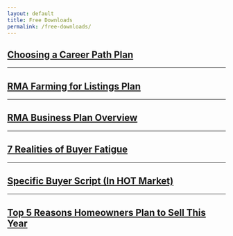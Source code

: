 ```yaml
---
layout: default
title: Free Downloads
permalink: /free-downloads/
---
```


## <a target="_blank" rel="noopener" href="https://drive.google.com/file/d/1BFElPrs7aSihDRRNUceI-kn8Y1_rrPQs/view">Choosing a Career Path Plan</a>

---

## <a target="_blank" rel="noopener" href="https://drive.google.com/file/d/19niGvEVPU6gAoa73kLtanoSa_mvgOCr9/view">RMA Farming for Listings Plan</a>

---

## <a target="_blank" rel="noopener" href="https://drive.google.com/file/d/1ee7vGGYdXCrmjY73AMEFbKTUaLdd57ZR/view">RMA Business Plan Overview</a>

---

## <a target="_blank" rel="noopener" href="https://drive.google.com/file/d/1s83kWjRxTlvATcXFHzHF5y_hVSeFVKms/view">7 Realities of Buyer Fatigue</a>

---

## <a target="_blank" rel="noopener" href="https://drive.google.com/file/d/1_L6qCrl_sGAbSjsauUJ7RT-1PqzHzeuE/view">Specific Buyer Script (In HOT Market)</a>

---

## <a target="_blank" rel="noopener" href="https://drive.google.com/file/d/1oPmBOPGpaHLO7K85eKsIz8rC0lFLC_5e/view">Top 5 Reasons Homeowners Plan to Sell This Year</a>